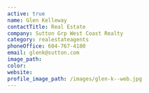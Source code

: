 ```yaml
---
active: true
name: Glen Kelleway
contactTitle: Real Estate
company: Sutton Grp West Coast Realty
category: realestateagents
phoneOffice: 604-767-4180
email: glenk@sutton.com
image_path:
color:
website:
profile_image_path: /images/glen-k--web.jpg
---
```



